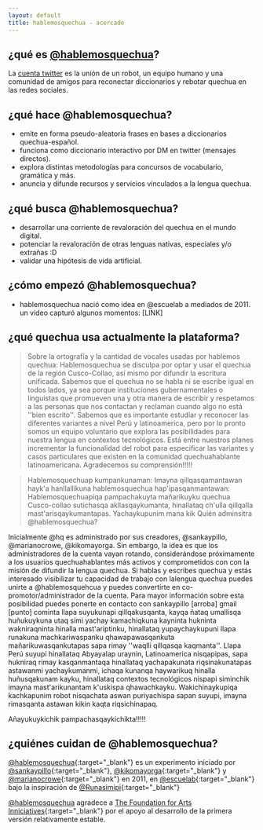 ```yaml
---
layout: default
title: hablemosquechua - acercade
---
```

## ¿qué es [@hablemosquechua](https://twitter.com/hablemosquechua)?
La [cuenta twitter](https://twitter.com/hablemosquechua) es la unión de un robot,
un equipo humano y una comunidad de amigos para reconectar diccionarios y rebotar 
quechua en las redes sociales.

## ¿qué hace @hablemosquechua?

- emite en forma pseudo-aleatoria frases en bases a diccionarios quechua-español. 
- funciona como diccionario interactivo por DM en twitter (mensajes directos). 
- explora distintas metodologías para concursos de vocabulario, gramática y más. 
- anuncia y difunde recursos y servicios vinculados a la lengua quechua. 

## ¿qué busca @hablemosquechua?

- desarrollar una corriente de revaloración del quechua en el mundo digital.
- potenciar la revaloración de otras lenguas nativas, especiales y/o extrañas :D
- validar una hipótesis de vida artificial.

## ¿cómo empezó @hablemosquechua?

- hablemosquechua nació como idea en @escuelab a mediados de 2011. un video capturó algunos momentos: [LINK]

## ¿qué quechua usa actualmente la plataforma?

> Sobre la ortografía y la cantidad de vocales usadas por hablemos quechua: Hablemosquechua se disculpa por optar y usar el quechua de la región Cusco-Collao, así mismo por difundir la escritura unificada. Sabemos que el quechua no se habla ni se escribe igual en todos lados, ya sea porque instituciones gubernamentales o linguistas que promueven una y otra manera de escribir y respetamos a las personas que nos contactan y reclaman cuando algo no está ''bien escrito''. Sabemos que es importante estudiar y reconocer las diferentes variantes a nivel Perú y latinoamerica, pero por lo pronto somos un equipo voluntario que explora las posibilidades para nuestra lengua en contextos tecnológicos. Está entre nuestros planes incrementar la funcionalidad del robot para especificar las variantes y casos particulares  que existen en la comunidad quechuahablante latinoamericana.
Agradecemos su comprensión!!!!!

> Hablemosquechuap kumpankunaman:
> Imayna qillqasqamantawan hayk'a hanllallikuna hablemosquechua hap'ipasqanmantawan:
> Hablemosquechuapiqa pampachakuyta mañarikuyku quechua Cusco-collao sutichasqa akllasqaykumanta, hinallataq ch'ulla qillqalla mast'arisqaykumantapas.
> Yachaykupunim mana kik
Quién adminsitra @hablemosquechua?

Inicialmente @hq es administrado por sus creadores, @sankaypillo, @marianocrowe, @kikomayorga. Sin embargo, la idea es que los administradores de la cuenta vayan rotando, considerándose próximamente a los usuarios quechuahablantes más activos y comprometidos con con la misión de difundir la lengua quechua. Si hablas y escribes quechua y estás interesado visibilizar tu capacidad de trabajo con lalengua quechua puedes unirte a @hablemosquehcua y puedes convertirte en co-promotor/administrador de la cuenta. Para mayor información sobre esta posibilidad puedes ponerte en contacto con sankaypillo [arroba] gmail [punto] cominta llapa suyukunapi qillqakusqanta, kayqa ñataq umallisqa huñukuykuna utaq simi yachay kamachiqkuna kayninta hukninta wakniraqninta hinalla mast'ariptinku, hinallataq yupaychaykupuni llapa runakuna machkariwaspanku qhawapawasqankuta mañarikuwasqankutapas sapa rimay ''waqlli qillqasqa kaqmanta''. Llapa Perú suyupi hinallataq Abyayalap uraynin, Latinoamerica nisqapipas, sapa hukniraq rimay kasqanmantaqa hinallataq yachapakunata riqsinakunatapas astawanmi yachaykumanmi, ichaqa kunanqa haywarikuq hinalla huñusqakunam kayku, hinallataq contextos tecnológicos nispapi siminchik imayna mast'arikunantam k'uskispa qhawachkayku. Wakichinaykupiqa kachkapunim robot nisqachata aswan puriyachispa sapan suyupi, imayna rimasqanta astawan kikin kaqta riqsichinapaq.

Añayukuykichik pampachasqaykichikta!!!!!

## ¿quiénes cuidan de @hablemosquechua?

[@hablemosquechua](https://twitter.com/hablemosquechua){:target="_blank"} es un experimento iniciado por
[@sankaypillo](https://twitter.com/sankaypillo){:target="_blank"},
[@kikomayorga](https://twitter.com/kikomayorga){:target="_blank"}
y [@marianocrowe](https://twitter.com/marianocrowe){:target="_blank"} en 2011, en
[@escuelab](https://twitter.com/escuelab){:target="_blank"} bajo la inspiración de
[@Runasimipi](https://twitter.com/Runasimipi){:target="_blank"}

[@hablemosquechua](https://twitter.com/hablemosquechua) agradece a
[The Foundation for Arts Inniciatives](http://www.ffaiarts.net){:target="_blank"}
por el apoyo al desarrollo de la primera versión relativamente estable.



